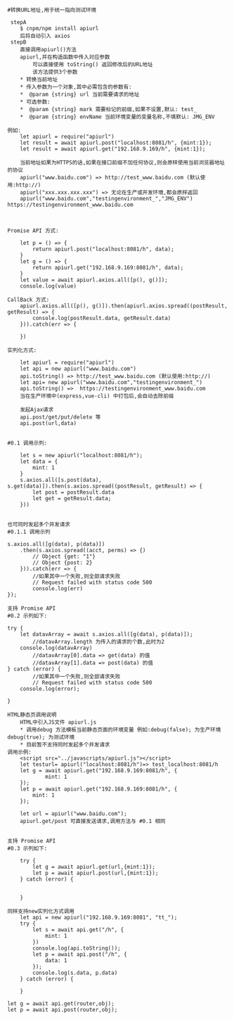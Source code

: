     #转换URL地址,用于统一指向测试环境
    
     stepA 
        $ cnpm/npm install apiurl 
        后将自动引入 axios
     stepB 
        直接调用apiurl()方法
        apiurl,并在构造函数中传入对应参数
            可以直接使用 toString() 返回修改后的URL地址
            该方法提供3个参数
        * 转换当前地址
        * 传入参数为一个对象,其中必需包含的参数有:
        *  @param {string} url 当前需要请求的地址
        * 可选参数:
        *  @param {string} mark 需要标记的前缀,如果不设置,默认: test_
        *  @param {string} envName 当前环境变量的变量名称,不填默认: JMG_ENV

    例如:
        let apiurl = require("apiurl")
        let result = await apiurl.post("localhost:8081/h", {mint:1});
        let result = await apiurl.get("192.168.9.169/h", {mint:1});

        当前地址如果为HTTPS的话,如果在接口前缀不加任何协议,则会原样使用当前浏览器地址的协议
        apiurl("www.baidu.com") => http://test_www.baidu.com (默认使用:http://)
        apiurl("xxx.xxx.xxx.xxx") => 无论在生产或开发环境,都会原样返回
        apiurl("www.baidu.com","testingenvironment_","JMG_ENV") https://testingenvironment_www.baidu.com



    Promise API 方式:

        let p = () => {
            return apiurl.post("localhost:8081/h", data);
        }
        let g = () => {
            return apiurl.get("192.168.9.169:8081/h", data);
        }
        let value = await apiurl.axios.all([p(), g()]);
        console.log(value)

    CallBack 方式:
        apiurl.axios.all([p(), g()]).then(apiurl.axios.spread((postResult, getResult) => {
            console.log(postResult.data, getResult.data)
        })).catch(err => {
            
        })

    实列化方式:
    
        let apiurl = require("apiurl")
        let api = new apiurl("www.baidu.com")
        api.toString() => http://test_www.baidu.com (默认使用:http://)
        let api= new apiurl("www.baidu.com","testingenvironment_")
        api.toString() =>  https://testingenvironment_www.baidu.com
        当在生产环境中(express,vue-cli) 中打包后,会自动去除前缀
        
        发起Ajax请求
        api.post/get/put/delete 等
        api.post(url,data)


    #0.1 调用示列:

        let s = new apiurl("localhost:8081/h");
        let data = {
            mint: 1
        }
        s.axios.all([s.post(data), s.get(data)]).then(s.axios.spread((postResult, getResult) => {
            let post = postResult.data
            let get = getResult.data;
        }))


    也可同时发起多个并发请求
    #0.1.1 调用示列

    s.axios.all([g(data), p(data)])
        .then(s.axios.spread((acct, perms) => {)
            // Object {get: "1"}
            // Object {post: 2}
        })).catch(err => {
            //如果其中一个失败,则全部请求失败
            // Request failed with status code 500
            console.log(err)
    });

    支持 Promise API
    #0.2 示列如下:

    try {
        let datavArray = await s.axios.all([g(data), p(data)]);
            //datavArray.length 为传入的请求的个数,此时为2
        console.log(datavArray)
            //datavArray[0].data => get(data) 的值
            //datavArray[1].data => post(data) 的值
    } catch (error) {
            //如果其中一个失败,则全部请求失败
            // Request failed with status code 500
        console.log(error);

    }
    
    HTML静态页调用说明
        HTML中引入JS文件 apiurl.js
        * 调用debug 方法模板当前静态页面的环境变量 例如:debug(false); 为生产环境debug(true); 为测试环境
        * 目前暂不支持同时发起多个并发请求
    调用示例:
        <script src="../javascripts/apiurl.js"></script>
        let testurl= apiurl("localhost:8081/h")=> test_localhost:8081/h
        let g = await apiurl.get("192.168.9.169:8081/h", {
                mint: 1
        });
        let p = await apiurl.get("192.168.9.169:8081/h", {
            mint: 1
        });

        let url = apiurl("www.baidu.com"); 
        apiurl.get/post 可直接发送请求,调用方法与 #0.1 相同

        
    支持 Promise API
    #0.3 示列如下:

        try {
            let g = await apiurl.get(url,{mint:1});
            let p = await apiurl.post(url,{mint:1});
        } catch (error) {

            
        }

    同样支持new实列化方式调用
        let api = new apiurl("192.168.9.169:8081", "tt_");
        try {
            let s = await api.get("/h", {
                mint: 1
            })
            console.log(api.toString());
            let p = await api.post("/h", {
                data: 1
            });
            console.log(s.data, p.data)
        } catch (error) {

        }
    
    let g = await api.get(router,obj);
    let p = await api.post(router,obj);


    
